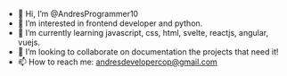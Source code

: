 - 👋 Hi, I’m @AndresProgrammer10
- 👀 I’m interested in frontend developer and python.
- 🌱 I’m currently learning javascript, css, html, svelte, reactjs, angular, vuejs.
- 💞️ I’m looking to collaborate on documentation the projects that need it!
- 📫 How to reach me: andresdevelopercop@gmail.com

<!---
AndresProgramer/AndresProgramer is a ✨ special ✨ repository because its `README.md` (this file) appears on your GitHub profile.
You can click the Preview link to take a look at your changes.
--->
